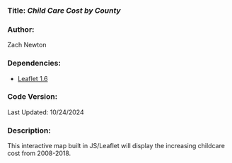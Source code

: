 ### **Title:** *Child Care Cost by County*

### **Author:** 
Zach Newton

### **Dependencies:**
* [Leaflet 1.6](https://leafletjs.com/reference-1.6.0.html)

### **Code Version:**
Last Updated: 10/24/2024

### **Description:**
This interactive map built in JS/Leaflet will display the increasing childcare cost from 2008-2018.
